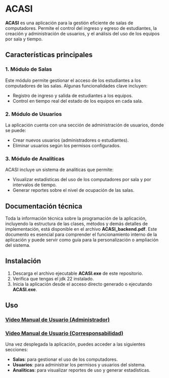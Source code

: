 # ACASI

**ACASI** es una aplicación para la gestión eficiente de salas de computadores. Permite el control del ingreso y egreso de estudiantes, la creación y administración de usuarios, y el análisis del uso de los equipos por sala y tiempo. 

## Características principales

### 1. Módulo de Salas
Este módulo permite gestionar el acceso de los estudiantes a los computadores de las salas. Algunas funcionalidades clave incluyen:
- Registro de ingreso y salida de estudiantes a los equipos.
- Control en tiempo real del estado de los equipos en cada sala.

### 2. Módulo de Usuarios
La aplicación cuenta con una sección de administración de usuarios, donde se puede:
- Crear nuevos usuarios (administradores o estudiantes).
- Eliminar usuarios según los permisos configurados.

### 3. Módulo de Analíticas
ACASI incluye un sistema de analíticas que permite:
- Visualizar estadísticas del uso de los computadores por sala y por intervalos de tiempo.
- Generar reportes sobre el nivel de ocupación de las salas.

## Documentación técnica

Toda la información técnica sobre la programación de la aplicación, incluyendo la estructura de las clases, métodos y demás detalles de implementación, está disponible en el archivo **ACASI_backend.pdf**. Este documento es esencial para comprender el funcionamiento interno de la aplicación y puede servir como guía para la personalización o ampliación del sistema.

## Instalación

1. Descarga el archivo ejecutable **ACASI.exe** de este repositorio.
2. Verifica que tengas el jdk 22 instalado.
3. Inicia la aplicación desde el acceso directo generado o ejecutando **ACASI.exe**.

## Uso

### [Video Manual de Usuario (Administrador)](https://drive.google.com/file/d/1LjyG9jndQuxmBiqff1ki7y0L2kCImUAb/view?usp=sharing)
### [Video Manual de Usuario (Corresponsabilidad)](https://drive.google.com/file/d/1f7K7V9EAA0_NDDQoMvGB1jUIie2ee6oV/view?usp=sharing)

Una vez desplegada la aplicación, puedes acceder a las siguientes secciones:
- **Salas**: para gestionar el uso de los computadores.
- **Usuarios**: para administrar los permisos y usuarios del sistema.
- **Analíticas**: para visualizar reportes de uso y generar estadísticas.
